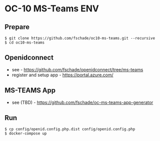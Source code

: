 # OC-10 MS-Teams ENV

## Prepare
```shell
$ git clone https://github.com/fschade/oc10-ms-teams.git --recursive
$ cd oc10-ms-teams
```

## Openidconnect
* see - https://github.com/fschade/openidconnect/tree/ms-teams
* register and setup app - https://portal.azure.com/ 

## MS-TEAMS App
* see (TBD) - https://github.com/fschade/oc-ms-teams-app-generator

## Run
```shell
$ cp config/openid.config.php.dist config/openid.config.php
$ docker-compose up
```